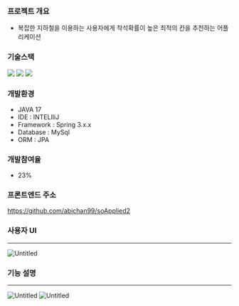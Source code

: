 ### 프로젝트 개요

- 복잡한 지하철을 이용하는 사용자에게 착석확률이 높은 최적의 칸을 추천하는 어플리케이션

### 기술스택

<img src="https://img.shields.io/badge/java-007396?style=for-the-badge&logo=java&logoColor=white"> 

<img src="https://img.shields.io/badge/spring-6DB33F?style=for-the-badge&logo=spring&logoColor=white">

<img src="https://img.shields.io/badge/mysql-4479A1?style=for-the-badge&logo=mysql&logoColor=white">

### 개발환경

- JAVA 17
- IDE : INTELIliJ
- Framework : Spring 3.x.x
- Database : MySql
- ORM : JPA

### 개발참여율
- 23%

### 프론트엔드 주소

https://github.com/abichan99/soApplied2


### 사용자 UI

---
![Untitled](https://github.com/gichan222/sit_down/assets/139845008/8a5db12f-c461-422f-8f90-af5b70010704)

### 기능 설명

---
![Untitled](https://github.com/gichan222/sit_down/assets/139845008/e74a0aa1-2d5b-4d79-9e9d-f9ceeba252a9)
![Untitled](https://github.com/gichan222/sit_down/assets/139845008/8471d6e1-4ee6-4cff-8aa5-1993fb3e24e8)



